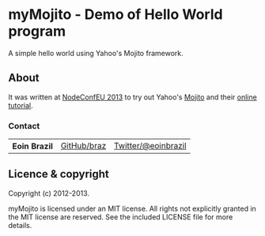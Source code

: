 myMojito - Demo of Hello World program
==========================

A simple hello world using Yahoo's Mojito framework.

<a name="about"></a>
About
-----
It was written at [NodeConfEU 2013](http://nodeconf.eu) to try out Yahoo's [Mojito](https://github.com/yahoo/mojito) and their [online tutorial](http://developer.yahoo.com/cocktails/mojito/docs/getting_started/quickstart.html).

### Contact

<table><tbody>
<tr><th align="left">Eoin Brazil</th><td><a href="https://github.com/braz/">GitHub/braz</a></td><td><a href="http://twitter.com/eoinbrazil">Twitter/@eoinbrazil</a></td></tr>
</tbody></table>


<a name="licence"></a>
Licence &amp; copyright
---------------------

Copyright (c) 2012-2013.

myMojito is licensed under an MIT license. All rights not explicitly granted in the MIT license are reserved. See the included LICENSE file for more details.